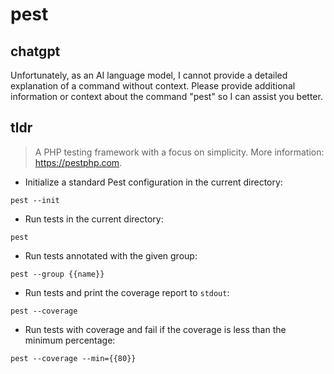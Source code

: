# pest 
## chatgpt 
Unfortunately, as an AI language model, I cannot provide a detailed explanation of a command without context. Please provide additional information or context about the command "pest" so I can assist you better. 

## tldr 
 
> A PHP testing framework with a focus on simplicity.
> More information: <https://pestphp.com>.

- Initialize a standard Pest configuration in the current directory:

`pest --init`

- Run tests in the current directory:

`pest`

- Run tests annotated with the given group:

`pest --group {{name}}`

- Run tests and print the coverage report to `stdout`:

`pest --coverage`

- Run tests with coverage and fail if the coverage is less than the minimum percentage:

`pest --coverage --min={{80}}`
